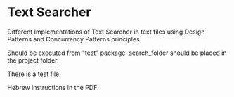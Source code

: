 # Text Searcher

Different Implementations of Text Searcher in text files using Design Patterns and Concurrency Patterns principles

Should be executed from "test" package.
search_folder should be placed in the project folder.

There is a test file.

Hebrew instructions in the PDF.
